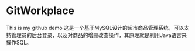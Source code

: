 # GitWorkplace
This is my github demo
这是一个基于MySQL设计的超市商品管理系统，可以支持管理员的后台登录，以及对商品的增删改查操作，其原理就是利用Java语言来操作SQL。

